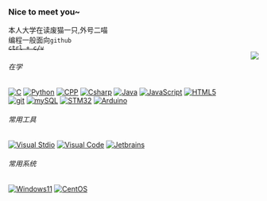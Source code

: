 ### Nice to meet you~  
本人大学在读废猫一只,外号二喵  
编程一般面向`github`  
~~`ctrl + c/v`~~   
<img align="right" src="https://github-readme-stats.vercel.app/api?username=cutecat-pixel&show_icons=true&icon_color=FFA500&text_color=FFFAFA&bg_color=87CEEB&hide_title=true" />
###### 在学  
[![C](https://img.shields.io/badge/-C-00599C?style=flat-square&logo=C&logoColor=white)](https://docs.microsoft.com/zh-CN/cpp/c-language/?view=msvc-170)
[![Python](https://camo.githubusercontent.com/7c47c0d734cdcb66a9b86d4abed131865b3a90d920fb9c1d915210e89081eb73/68747470733a2f2f696d672e736869656c64732e696f2f62616467652f2d507974686f6e2d3337373641423f7374796c653d666c61742d737175617265266c6f676f3d507974686f6e266c6f676f436f6c6f723d7768697465)](https://www.python.org/)
[![CPP](https://camo.githubusercontent.com/7e4218eaf40d0a6c3dac036a1d9fcac42141b02fe8e5b9f9fe5986b62850ccb2/68747470733a2f2f696d672e736869656c64732e696f2f62616467652f2d432b2b2d3030353939433f7374796c653d666c61742d737175617265266c6f676f3d43253242253242266c6f676f436f6c6f723d7768697465)](https://cplusplus.com/)
[![Csharp](https://img.shields.io/badge/Csharp-0000CD?style=flat-square&logo=csharp&logoColor=fff)](https://docs.microsoft.com/zh-cn/dotnet/csharp/)
[![Java](https://img.shields.io/badge/Java-FFA500?style=flat-square&logo=java&logoColor=fff)](https://dev.java/)
[![JavaScript](https://camo.githubusercontent.com/853b45542fee148bebfbe055a687fbe46132d042977a0cc64aa04330651e4202/68747470733a2f2f696d672e736869656c64732e696f2f62616467652f2d4a6176615363726970742d4637444631453f7374796c653d666c61742d737175617265266c6f676f3d4a617661536372697074266c6f676f436f6c6f723d7768697465)](https://www.javascript.com/)
[![HTML5](https://camo.githubusercontent.com/0c7d354a8e20ec01d52ae5e4b3d06b3d8c04213e62385491526136fdb81931d7/68747470733a2f2f696d672e736869656c64732e696f2f62616467652f2d48544d4c352d4533344632363f7374796c653d666c61742d737175617265266c6f676f3d48544d4c35266c6f676f436f6c6f723d7768697465)](http://www.w3.org/TR/html5/)   
[![git](https://camo.githubusercontent.com/9dd3d5f0c8922f44854ccb8b2418bfc80c077e466612df54393debb3ede50845/68747470733a2f2f696d672e736869656c64732e696f2f62616467652f2d4769742d6630353033323f7374796c653d666c61742d737175617265266c6f676f3d676974266c6f676f436f6c6f723d7768697465)](https://git-scm.com/)
[![mySQL](https://camo.githubusercontent.com/e663790e3aaef1e7f45feeee1bbc4054bc4b5bd2b7d914c132932b17179e5c6f/68747470733a2f2f696d672e736869656c64732e696f2f62616467652f2d4d7953514c2d3434373941313f7374796c653d666c61742d737175617265266c6f676f3d4d7953514c266c6f676f436f6c6f723d7768697465)](https://www.mysql.com/)
[![STM32](https://camo.githubusercontent.com/8c4dbbbef2879066b50c2468dd1f4d6e33b35dfcd674325aa18f36dc86500f17/68747470733a2f2f696d672e736869656c64732e696f2f62616467652f53544d33322d3033323334423f7374796c653d666c61742d737175617265266c6f676f3d53544d6963726f656c656374726f6e696373266c6f676f436f6c6f723d666666)](https://www.st.com/)
[![Arduino](https://camo.githubusercontent.com/53a685560eead3ec782ead751712c7e6007e8d1d3dee5b0c4260ae4ac2b181fa/68747470733a2f2f696d672e736869656c64732e696f2f62616467652f41726475696e6f2d3030393739443f7374796c653d666c61742d737175617265266c6f676f3d41726475696e6f266c6f676f436f6c6f723d666666)](https://www.arduino.cc/)  
###### 常用工具  
[![Visual Stdio](https://camo.githubusercontent.com/f3fac95b7ac39478bf7f62a6855ba2ee807c42d2732e251eade2969f1afd5b02/68747470733a2f2f696d672e736869656c64732e696f2f62616467652f2d56697375616c25323053747564696f2d3543324439313f7374796c653d666c61742d737175617265266c6f676f3d56697375616c25323053747564696f266c6f676f436f6c6f723d7768697465)](https://visualstudio.microsoft.com/)
[![Visual Code](https://camo.githubusercontent.com/beb69a459b1b9a3a29ced370c5a4b7d80c2213c03b1d2ac3596bb69632ced295/68747470733a2f2f696d672e736869656c64732e696f2f62616467652f2d56697375616c25323053747564696f253230436f64652d3030374143433f7374796c653d666c61742d737175617265266c6f676f3d56697375616c25323053747564696f253230436f6465266c6f676f436f6c6f723d7768697465)](https://code.visualstudio.com/)
[![Jetbrains](https://img.shields.io/badge/JetBrains-696969?style=flat-square&logo=jetbrains&logoColor=fff)](https://www.jetbrains.com/)
###### 常用系统
[![Windows11](https://img.shields.io/badge/Windows11-0078d7?style=flat-square&logo=windows&logoColor=fff)](https://blogs.windows.com/)
[![CentOS](https://img.shields.io/badge/-CentOS-262577?style=flat-square&logo=CentOS&logoColor=white)](https://www.centos.org/)

